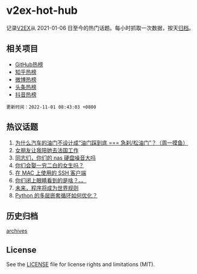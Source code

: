 # v2ex-hot-hub

 记录[V2EX](https://www.v2ex.com/)从 2021-01-06 日至今的热门话题。每小时抓取一次数据，按天[归档](archives)。
 
 ## 相关项目

- [GitHub热榜](https://github.com/lonnyzhang423/github-hot-hub)
- [知乎热榜](https://github.com/lonnyzhang423/zhihu-hot-hub)
- [微博热榜](https://github.com/lonnyzhang423/weibo-hot-hub)
- [头条热榜](https://github.com/lonnyzhang423/toutiao-hot-hub)
- [抖音热榜](https://github.com/lonnyzhang423/douyin-hot-hub)


 `更新时间：2022-11-01 08:43:03 +0800`

## 热议话题

1. [为什么汽车的油门不设计成“油门踩到底 === 急刹/松油门”？（周一摸鱼）](https://www.v2ex.com/t/891394)
1. [女朋友让我陪她去法国工作](https://www.v2ex.com/t/891341)
1. [同志们，你们的 nas 硬盘噪音大吗](https://www.v2ex.com/t/891332)
1. [你们会娶一穷二白的女生吗？](https://www.v2ex.com/t/891399)
1. [在 MAC 上使用的 SSH 客户端](https://www.v2ex.com/t/891314)
1. [你们闭上眼睛看到的是啥？。。](https://www.v2ex.com/t/891392)
1. [未来，程序将成为世界规则](https://www.v2ex.com/t/891548)
1. [Python 的多层嵌套循环如何优化？](https://www.v2ex.com/t/891370)

## 历史归档

[archives](archives)

## License

See the [LICENSE](LICENSE) file for license rights and limitations (MIT).
